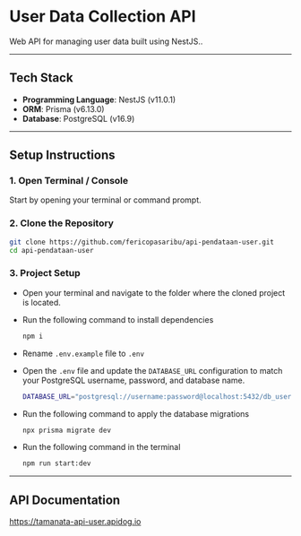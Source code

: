 # User Data Collection API

Web API for managing user data built using NestJS..

---

## Tech Stack

- **Programming Language**:
  NestJS (v11.0.1)  
- **ORM**: Prisma (v6.13.0) 
- **Database**: PostgreSQL (v16.9)

---

## Setup Instructions

### 1. Open Terminal / Console

Start by opening your terminal or command prompt.

### 2. Clone the Repository

   ```bash
   git clone https://github.com/fericopasaribu/api-pendataan-user.git
   cd api-pendataan-user
   ```
### 3. Project Setup

- Open your terminal and navigate to the folder where the cloned project is located.
  
- Run the following command to install dependencies
    ```bash
    npm i
    ```
- Rename ``` .env.example ``` file to ``` .env ``` 
    
- Open the ``` .env ``` file and update the ``` DATABASE_URL ``` configuration to match your PostgreSQL username, password, and database name.
    ```bash
    DATABASE_URL="postgresql://username:password@localhost:5432/db_user?schema=public"
    ```
    
- Run the following command to apply the database migrations
    ```bash
    npx prisma migrate dev
    ```
    
- Run the following command in the terminal
    ```bash
    npm run start:dev
    ```
    
---

## API Documentation

https://tamanata-api-user.apidog.io
